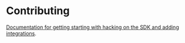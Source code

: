 Contributing
============

[Documentation for getting starting with hacking on the SDK and adding integrations](https://cloudup.com/cfGgfHPwVxy).
